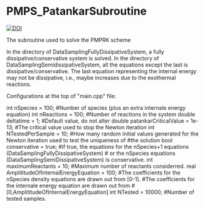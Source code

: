 # PMPS_PatankarSubroutine

[![DOI](https://zenodo.org/badge/259113602.svg)](https://zenodo.org/badge/latestdoi/259113602)

The subroutine used to solve the PMPRK scheme

In the directory of DataSamplingFullyDissipativeSystem, a fully dissipative/conservative system is solved.
In the directory of DataSamplingSemidissipativeSystem, all the equations except the last is dissipative/conservative.
The last equation representing the internal energy may not be dissipative, i.e., maybe increases due to the exothermal reactions.

Configurations at the top of "main.cpp" file:

int nSpecies = 100; #Number of species (plus an extra internale energy equation)
int nReactions = 100; #Number of reactions in the system
double deltatime = 1; #Default value, do not alter
double patankarCriticalValue = 1e-13; #The critical value used to stop the Newton iteration
int NTestedPerSample = 10; #How many random initial values generated for the Newton iteration used to test the uniqueness of                              #the solution
bool conservative = true;  #if true, the equations for the nSpecies+1 equations (DataSamplingFullyDissipativeSystem)
                           # or the nSpecies equations (DataSamplingSemiDissipativeSystem) is conservative.
int maximumReactants = 10; #Maximum number of reactants considerred.
real AmplititudeOfInternalEnergyEquation = 100;  #The coefficients for the nSpecies density equations are drawn out from [0-1].
                                                 #The coefficients for the internale energy equation are drawn out from                                                          #[0,AmplititudeOfInternalEnergyEquation]
int NTested = 10000;                             #Number of tested samples.

